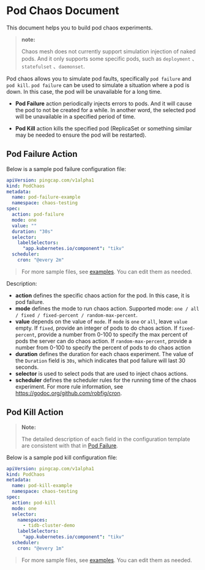 # Pod Chaos Document

This document helps you to build pod chaos experiments. 

> **note:** 
> 
> Chaos mesh does not currently support simulation injection of naked pods. And it only supports some specific pods, such as `deployment` 、`statefulset` 、`daemonset`. 

Pod chaos allows you to simulate pod faults, specifically `pod failure` and `pod kill`. `pod failure` can be used to simulate a situation where a pod is down. In this case, the pod will be unavailable for a long time.

- **Pod Failure** action periodically injects errors to pods. And it will cause the pod to not be created for a while. In another word, the selected pod will be unavailable in a specified period of time.

- **Pod Kill** action kills the specified pod (ReplicaSet or something similar may be needed to ensure the pod will be restarted).

## Pod Failure Action

Below is a sample pod failure configuration file:

```yaml
apiVersion: pingcap.com/v1alpha1
kind: PodChaos
metadata:
  name: pod-failure-example
  namespace: chaos-testing
spec:
  action: pod-failure
  mode: one
  value: ""
  duration: "30s"
  selector:
    labelSelectors:
      "app.kubernetes.io/component": "tikv"
  scheduler:
    cron: "@every 2m"
```

> For more sample files, see [examples](../examples). You can edit them as needed. 

Description:

* **action** defines the specific chaos action for the pod. In this case, it is pod failure.
* **mode** defines the mode to run chaos action. Supported mode: `one / all / fixed / fixed-percent / random-max-percent`.
* **value** depends on the value of `mode`. If `mode` is `one` or `all`, leave `value` empty. If `fixed`, provide an integer of pods to do chaos action. If `fixed-percent`, provide a number from 0-100 to specify the max percent of pods the server can do chaos action. If `random-max-percent`, provide a number from 0-100 to specify the percent of pods to do chaos action
* **duration** defines the duration for each chaos experiment. The value of the `Duration` field is `30s`, which indicates that pod failure will last 30 seconds.
* **selector** is used to select pods that are used to inject chaos actions.
* **scheduler** defines the scheduler rules for the running time of the chaos experiment. For more rule information, see <https://godoc.org/github.com/robfig/cron>.

## Pod Kill Action

> **Note:** 
> 
> The detailed description of each field in the configuration template are consistent with that in [Pod Failure](#Pod-Failure-Action).

Below is a sample pod kill configuration file:

```yaml
apiVersion: pingcap.com/v1alpha1
kind: PodChaos
metadata:
  name: pod-kill-example
  namespace: chaos-testing
spec:
  action: pod-kill
  mode: one
  selector:
    namespaces:
      - tidb-cluster-demo
    labelSelectors:
      "app.kubernetes.io/component": "tikv"
  scheduler:
    cron: "@every 1m"
```

> For more sample files, see [examples](../examples). You can edit them as needed. 
